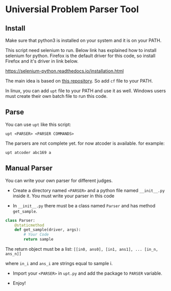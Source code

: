 # Universial Problem Parser Tool

## Install

Make sure that python3 is installed on your system and it is on your PATH.

This script need selenium to run. Below link has explained how to install selenium for python.
Firefox is the default driver for this code, so install Firefox and it's driver in link below.

https://selenium-python.readthedocs.io/installation.html

The main idea is based on [this repository](https://github.com/xalanq/cf-tool).
So add `cf` file to your PATH.

In linux, you can add `upt` file to your PATH and use it as well.
Windows users must create their own batch file to run this code.


## Parse

You can use `upt` like this script:

`upt <PARSER> <PARSER COMMANDS>`

The parsers are not complete yet. for now atcoder is available. for example:

`upt atcoder abc169 a`

## Manual Parser

You can write your own parser for different judges.

- Create a directory named `<PARSER>` and a python file named `__init__.py` inside it.
You must write your parser in this code

- In `__init__.py` there must be a class named `Parser` and has method `get_sample`.
```python
class Parser:
    @staticmethod
    def get_sample(driver, args):
        # Your Code
        return sample
```
The return object must be a list:
`[[in0, ans0], [in1, ans1], ... [in_n, ans_n]]`

where `in_i` and `ans_i` are strings equal to sample i.

- Import your `<PARSER>` in `upt.py` and add the package to `PARSER` variable.

- Enjoy!